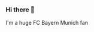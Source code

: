 ### Hi there 👋

<!--
**Berni-12/Berni-12** is a ✨ _special_ ✨ repository because its `README.md` (this file) appears on your GitHub profile.

Here are some ideas to get you started:

I'm a huge FC Bayern Munich fan

- 🔭 I’m currently working on ...
- 🌱 I’m currently learning everthing
- 👯 I’m looking to collaborate on ...
- 🤔 I’m looking for help with ...
- 💬 Ask me about ...
- 📫 How to reach me: ...
- 😄 Pronouns: ...
- ⚡ Fun fact: ...
-->
I'm a huge FC Bayern Munich fan
